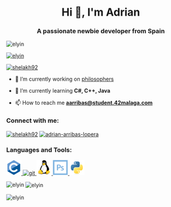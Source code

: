 <h1 align="center">Hi 👋, I'm Adrian</h1>
<h3 align="center">A passionate newbie developer from Spain</h3>

<p align="left"> <img src="https://komarev.com/ghpvc/?username=elyin&label=Profile%20views&color=0e75b6&style=flat" alt="elyin" /> </p>

<p align="left"> <a href="https://github.com/ryo-ma/github-profile-trophy"><img src="https://github-profile-trophy.vercel.app/?username=elyin" alt="elyin" /></a> </p>

<p align="left"> <a href="https://twitter.com/shelakh92" target="blank"><img src="https://img.shields.io/twitter/follow/shelakh92?logo=twitter&style=for-the-badge" alt="shelakh92" /></a> </p>

- 🔭 I’m currently working on [philosophers](https://github.com/eLyiN/philosophers)

- 🌱 I’m currently learning **C#, C++, Java**

- 📫 How to reach me **aarribas@student.42malaga.com**

<h3 align="left">Connect with me:</h3>
<p align="left">
<a href="https://twitter.com/shelakh92" target="blank"><img align="center" src="https://raw.githubusercontent.com/rahuldkjain/github-profile-readme-generator/master/src/images/icons/Social/twitter.svg" alt="shelakh92" height="30" width="40" /></a>
<a href="https://linkedin.com/in/adrian-arribas-lopera" target="blank"><img align="center" src="https://raw.githubusercontent.com/rahuldkjain/github-profile-readme-generator/master/src/images/icons/Social/linked-in-alt.svg" alt="adrian-arribas-lopera" height="30" width="40" /></a>
</p>

<h3 align="left">Languages and Tools:</h3>
<p align="left"> <a href="https://www.cprogramming.com/" target="_blank" rel="noreferrer"> <img src="https://raw.githubusercontent.com/devicons/devicon/master/icons/c/c-original.svg" alt="c" width="40" height="40"/> </a> <a href="https://git-scm.com/" target="_blank" rel="noreferrer"> <img src="https://www.vectorlogo.zone/logos/git-scm/git-scm-icon.svg" alt="git" width="40" height="40"/> </a> <a href="https://www.linux.org/" target="_blank" rel="noreferrer"> <img src="https://raw.githubusercontent.com/devicons/devicon/master/icons/linux/linux-original.svg" alt="linux" width="40" height="40"/> </a> <a href="https://www.photoshop.com/en" target="_blank" rel="noreferrer"> <img src="https://raw.githubusercontent.com/devicons/devicon/master/icons/photoshop/photoshop-line.svg" alt="photoshop" width="40" height="40"/> </a> <a href="https://www.python.org" target="_blank" rel="noreferrer"> <img src="https://raw.githubusercontent.com/devicons/devicon/master/icons/python/python-original.svg" alt="python" width="40" height="40"/> </a> </p>

<p><img align="left" src="https://github-readme-stats.vercel.app/api/top-langs?username=elyin&show_icons=true&locale=en&layout=compact" alt="elyin" /></p>

<p>&nbsp;<img align="center" src="https://github-readme-stats.vercel.app/api?username=elyin&show_icons=true&locale=en" alt="elyin" /></p>

<p><img align="center" src="https://github-readme-streak-stats.herokuapp.com/?user=elyin&" alt="elyin" /></p>
